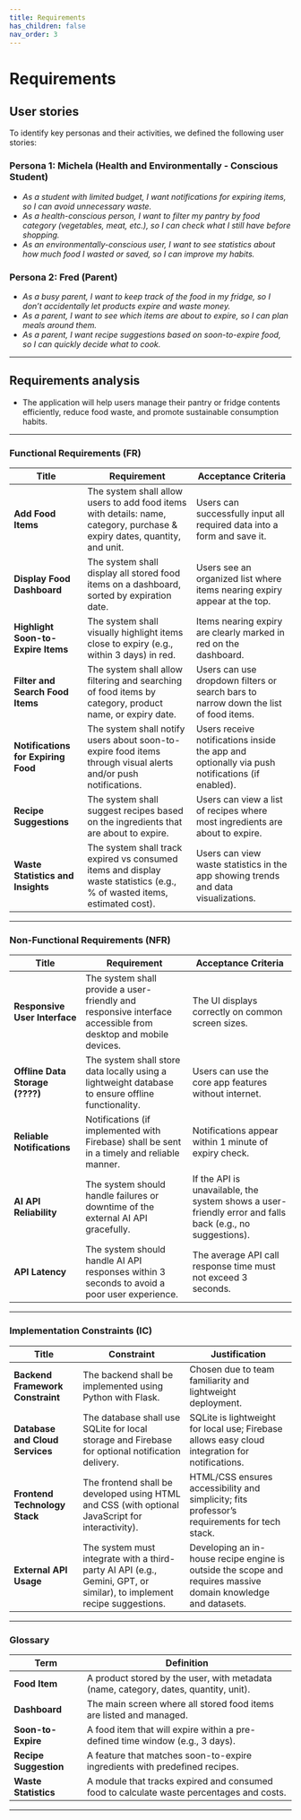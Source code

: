 ```yaml
---
title: Requirements
has_children: false
nav_order: 3
---
```


# Requirements

## User stories

To identify key personas and their activities, we defined the following user stories:

### Persona 1: Michela (Health and Environmentally - Conscious Student)
- *As a student with limited budget, I want notifications for expiring items, so I can avoid unnecessary waste.*
- *As a health-conscious person, I want to filter my pantry by food category (vegetables, meat, etc.), so I can check what I still have before shopping.*
- *As an environmentally-conscious user, I want to see statistics about how much food I wasted or saved, so I can improve my habits.*

### Persona 2: Fred (Parent)
- *As a busy parent, I want to keep track of the food in my fridge, so I don’t accidentally let products expire and waste money.*
- *As a parent, I want to see which items are about to expire, so I can plan meals around them.*
- *As a parent, I want recipe suggestions based on soon-to-expire food, so I can quickly decide what to cook.*

---

## Requirements analysis

- The application will help users manage their pantry or fridge contents efficiently, reduce food waste, and promote sustainable consumption habits.

---
### Functional Requirements (FR)

| Title                                   | Requirement                                                                                          | Acceptance Criteria                                                                                          |
|-----------------------------------------|------------------------------------------------------------------------------------------------------|--------------------------------------------------------------------------------------------------------------|
| **Add Food Items**                         | The system shall allow users to add food items with details: name, category, purchase & expiry dates, quantity, and unit. | Users can successfully input all required data into a form and save it.                                      |
| **Display Food Dashboard**                 | The system shall display all stored food items on a dashboard, sorted by expiration date.           | Users see an organized list where items nearing expiry appear at the top.                                    |
| **Highlight Soon-to-Expire Items**         | The system shall visually highlight items close to expiry (e.g., within 3 days) in red.             | Items nearing expiry are clearly marked in red on the dashboard.                                             |
| **Filter and Search Food Items**           | The system shall allow filtering and searching of food items by category, product name, or expiry date. | Users can use dropdown filters or search bars to narrow down the list of food items.                        |
| **Notifications for Expiring Food**        | The system shall notify users about soon-to-expire food items through visual alerts and/or push notifications. | Users receive notifications inside the app and optionally via push notifications (if enabled).               |
| **Recipe Suggestions**                     | The system shall suggest recipes based on the ingredients that are about to expire.                 | Users can view a list of recipes where most ingredients are about to expire.                                |
| **Waste Statistics and Insights**          | The system shall track expired vs consumed items and display waste statistics (e.g., % of wasted items, estimated cost). | Users can view waste statistics in the app showing trends and data visualizations.                          |

---
### Non-Functional Requirements (NFR)

| Title                                    | Requirement                                                                                               | Acceptance Criteria                                  |
|------------------------------------------|-----------------------------------------------------------------------------------------------------------|------------------------------------------------------|
| **Responsive User Interface**               | The system shall provide a user-friendly and responsive interface accessible from desktop and mobile devices. | The UI displays correctly on common screen sizes.    |
| **Offline Data Storage  (????)**            | The system shall store data locally using a lightweight database to ensure offline functionality.        | Users can use the core app features without internet.|
| **Reliable Notifications**                  | Notifications (if implemented with Firebase) shall be sent in a timely and reliable manner.              | Notifications appear within 1 minute of expiry check.|
| **AI API Reliability**	|The system should handle failures or downtime of the external AI API gracefully.|	If the API is unavailable, the system shows a user-friendly error and falls back (e.g., no suggestions).|
| **API Latency**	|The system should handle AI API responses within 3 seconds to avoid a poor user experience.|	The average API call response time must not exceed 3 seconds.|

---

### Implementation Constraints (IC)

| Title                                | Constraint                                                                                                 | Justification                                                                                     |
|--------------------------------------|------------------------------------------------------------------------------------------------------------|---------------------------------------------------------------------------------------------------|
| **Backend Framework Constraint**         | The backend shall be implemented using Python with Flask.                                                  | Chosen due to team familiarity and lightweight deployment.                                        |
| **Database and Cloud Services**          | The database shall use SQLite for local storage and Firebase for optional notification delivery.           | SQLite is lightweight for local use; Firebase allows easy cloud integration for notifications.   |
| **Frontend Technology Stack**            | The frontend shall be developed using HTML and CSS (with optional JavaScript for interactivity).           | HTML/CSS ensures accessibility and simplicity; fits professor’s requirements for tech stack.     |
| **External API Usage** | The system must integrate with a third-party AI API (e.g., Gemini, GPT, or similar), to implement recipe suggestions.| Developing an in-house recipe engine is outside the scope and requires massive domain knowledge and datasets. |

---

### Glossary

| Term                 | Definition                                                                                     |
|----------------------|-------------------------------------------------------------------------------------------------|
| **Food Item**        | A product stored by the user, with metadata (name, category, dates, quantity, unit).           |
| **Dashboard**        | The main screen where all stored food items are listed and managed.                            |
| **Soon-to-Expire**   | A food item that will expire within a pre-defined time window (e.g., 3 days).                  |
| **Recipe Suggestion**| A feature that matches soon-to-expire ingredients with predefined recipes.                     |
| **Waste Statistics** | A module that tracks expired and consumed food to calculate waste percentages and costs.       |

---